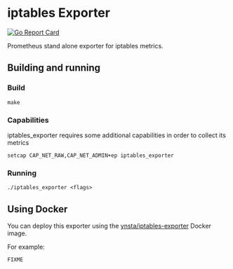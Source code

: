 # iptables Exporter 

[![Go Report Card](https://goreportcard.com/badge/github.com/ynsta/iptables_exporter)](https://goreportcard.com/report/github.com/ynsta/iptables_exporter)

Prometheus stand alone exporter for iptables metrics.

## Building and running

### Build

    make

### Capabilities

iptables_exporter requires some additional capabilities in order to collect its metrics

    setcap CAP_NET_RAW,CAP_NET_ADMIN+ep iptables_exporter

### Running

    ./iptables_exporter <flags>

## Using Docker

You can deploy this exporter using the [ynsta/iptables-exporter](https://registry.hub.docker.com/u/ynsta/iptables-exporter/) Docker image.

For example:

```bash
FIXME
```
